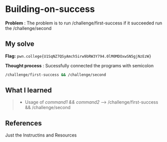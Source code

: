 
# Building-on-success

**Problem** : The problem is to run /challenge/first-success if it succeeded run the /challenge/second
## My solve

**Flag:** `pwn.college{U1SqNZ7QSyAmch5irw9bRW3Y794.0lM0MDOxwSN5gjNzEzW}`

**Thought process** :  Sucessfully connected the programs with semicolon
  
```bash  
/challenge/first-success && /challenge/second
```


## What I learned
> * Usage of *command1 && command2* --> /challenge/first-success && /challenge/second
## References 
Just the Instructins and Resources
